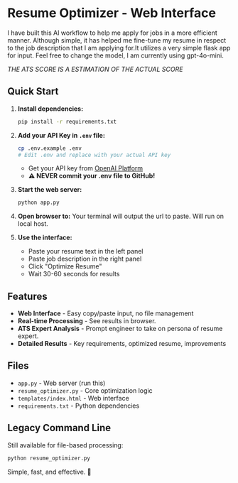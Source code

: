 # Resume Optimizer - Web Interface

I have built this AI workflow to help me apply for jobs in a more efficient manner. Although simple, it has helped me fine-tune my resume in respect to the job description that I am applying for.It utilizes a very simple flask app for input. Feel free to change the model, I am currently using gpt-4o-mini.

*THE ATS SCORE IS A ESTIMATION OF THE ACTUAL SCORE*

## Quick Start

1. **Install dependencies:**
   ```bash
   pip install -r requirements.txt
   ```

2. **Add your API Key in `.env` file:**
   ```bash
   cp .env.example .env
   # Edit .env and replace with your actual API key
   ```
   - Get your API key from [OpenAI Platform](https://platform.openai.com/docs/quickstart)
   - **⚠️ NEVER commit your .env file to GitHub!**

3. **Start the web server:**
   ```bash
   python app.py
   ```

4. **Open browser to:** Your terminal will output the url to paste. Will run on local host.

5. **Use the interface:**
   - Paste your resume text in the left panel
   - Paste job description in the right panel
   - Click "Optimize Resume"
   - Wait 30-60 seconds for results

## Features

- **Web Interface** - Easy copy/paste input, no file management
- **Real-time Processing** - See results in browser.
- **ATS Expert Analysis** -  Prompt engineer to take on persona of resume expert.
- **Detailed Results** - Key requirements, optimized resume, improvements

## Files

- `app.py` - Web server (run this)
- `resume_optimizer.py` - Core optimization logic
- `templates/index.html` - Web interface
- `requirements.txt` - Python dependencies

## Legacy Command Line

Still available for file-based processing:
```bash
python resume_optimizer.py
```

Simple, fast, and effective. 🚀